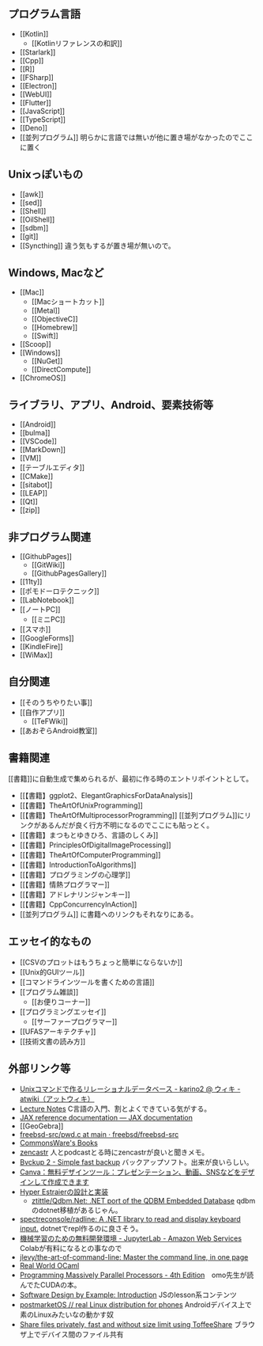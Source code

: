 ## プログラム言語

- [[Kotlin]]
   - [[Kotlinリファレンスの和訳]]
- [[Starlark]]
- [[Cpp]]
- [[R]]
- [[FSharp]]
- [[Electron]]
- [[WebUI]]
- [[Flutter]]
- [[JavaScript]]
- [[TypeScript]]
- [[Deno]]
- [[並列プログラム]] 明らかに言語では無いが他に置き場がなかったのでここに置く

## Unixっぽいもの

- [[awk]]
- [[sed]]
- [[Shell]]
- [[OilShell]]
- [[sdbm]]
- [[git]]
- [[Syncthing]] 違う気もするが置き場が無いので。

## Windows, Macなど

- [[Mac]]
   - [[Macショートカット]]
   - [[Metal]]
   - [[ObjectiveC]]
   - [[Homebrew]]
   - [[Swift]]
- [[Scoop]]
- [[Windows]]
  - [[NuGet]]
  - [[DirectCompute]]
- [[ChromeOS]]

## ライブラリ、アプリ、Android、要素技術等

- [[Android]]
- [[bulma]]
- [[VSCode]]
- [[MarkDown]]
- [[VM]]
- [[テーブルエディタ]]
- [[CMake]]
- [[sitabot]]
- [[LEAP]]
- [[Qt]]
- [[zip]]

## 非プログラム関連

- [[GithubPages]]
  - [[GitWiki]]
  - [[GithubPagesGallery]]
- [[11ty]]
- [[ポモドーロテクニック]]
- [[LabNotebook]]
- [[ノートPC]]
  - [[ミニPC]]
- [[スマホ]]
- [[GoogleForms]]
- [[KindleFire]]
- [[WiMax]]

## 自分関連

- [[そのうちやりたい事]]
- [[自作アプリ]]
  - [[TeFWiki]]
- [[あおぞらAndroid教室]]

## 書籍関連

[[書籍]]に自動生成で集められるが、最初に作る時のエントリポイントとして。

- [[【書籍】ggplot2、ElegantGraphicsForDataAnalysis]]
- [[【書籍】TheArtOfUnixProgramming]]
- [[【書籍】TheArtOfMultiprocessorProgramming]] [[並列プログラム]]にリンクがあるんだが良く行方不明になるのでここにも貼っとく。
- [[【書籍】まつもとゆきひろ、言語のしくみ]]
- [[【書籍】PrinciplesOfDigitalImageProcessing]]
- [[【書籍】TheArtOfComputerProgramming]]
- [[【書籍】IntroductionToAlgorithms]]
- [[【書籍】プログラミングの心理学]]
- [[【書籍】情熱プログラマー]]
- [[【書籍】アドレナリンジャンキー]]
- [[【書籍】CppConcurrencyInAction]]
- [[並列プログラム]] に書籍へのリンクもそれなりにある。

## エッセイ的なもの

- [[CSVのプロットはもうちょっと簡単にならないか]]
- [[Unix的GUIツール]]
- [[コマンドラインツールを書くための言語]]
- [[プログラム雑談]]
   - [[お便りコーナー]]
- [[プログラミングエッセイ]]
   - [[サーファープログラマー]]
- [[UFASアーキテクチャ]]
- [[技術文書の読み方]]

## 外部リンク等

- [Unixコマンドで作るリレーショナルデータベース - karino2 @ ウィキ - atwiki（アットウィキ）](https://w.atwiki.jp/karino2/pages/42.html)
- [Lecture Notes](https://tcs.c.titech.ac.jp/csbook/c_lang/index.html) C言語の入門、割とよくできている気がする。
- [JAX reference documentation — JAX documentation](https://jax.readthedocs.io/en/latest/index.html)
- [[GeoGebra]]
- [freebsd-src/pwd.c at main · freebsd/freebsd-src](https://github.com/freebsd/freebsd-src/blob/main/bin/pwd/pwd.c)
- [CommonsWare's Books](https://commonsware.com/catalog)
- [zencastr](https://zencastr.com/) 人とpodcastとる時にzencastrが良いと聞きメモ。
- [Bvckup 2 - Simple fast backup](https://bvckup2.com/) バックアップソフト。出来が良いらしい。
- [Canva：無料デザインツール：プレゼンテーション、動画、SNSなどをデザインして作成できます](https://www.canva.com/ja_jp/)
- [Hyper Estraierの設計と実装](https://www.slideshare.net/rawwell/hyper-estraier-presentation)
   - [ztittle/Qdbm.Net: .NET port of the QDBM Embedded Database](https://github.com/ztittle/Qdbm.Net) qdbmのdotnet移植があるじゃん。
- [spectreconsole/radline: A .NET library to read and display keyboard input.](https://github.com/spectreconsole/radline) dotnetでrepl作るのに良さそう。
- [機械学習のための無料開発環境 - JupyterLab - Amazon Web Services](https://aws.amazon.com/jp/sagemaker/studio-lab/) Colabが有料になるとの事なので
- [jlevy/the-art-of-command-line: Master the command line, in one page](https://github.com/jlevy/the-art-of-command-line)
- [Real World OCaml](https://dev.realworldocaml.org/toc.html)
- [Programming Massively Parallel Processors - 4th Edition](https://www.elsevier.com/books/programming-massively-parallel-processors/hwu/978-0-323-91231-0)　omo先生が読んでたCUDAの本。
- [Software Design by Example: Introduction](https://third-bit.com/sdxjs/introduction/) JSのlesson系コンテンツ
- [postmarketOS // real Linux distribution for phones](https://postmarketos.org/) Androidデバイス上で素のLinuxみたいなの動かす奴
- [Share files privately, fast and without size limit using ToffeeShare](https://toffeeshare.com/) ブラウザ上でデバイス間のファイル共有